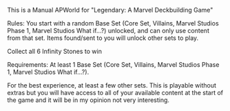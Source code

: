 This is a Manual APWorld for "Legendary: A Marvel Deckbuilding Game"

Rules: You start with a random Base Set (Core Set, Villains, Marvel Studios Phase 1, Marvel Studios What if...?) unlocked, and can only use content from that set. Items found/sent to you will unlock other sets to play.

Collect all 6 Infinity Stones to win

Requirements:
At least 1 Base Set (Core Set, Villains, Marvel Studios Phase 1, Marvel Studios What if...?).

For the best experience, at least a few other sets. This is playable without extras but you will have access to all of your available content at the start of the game and it will be in my opinion not very interesting.

